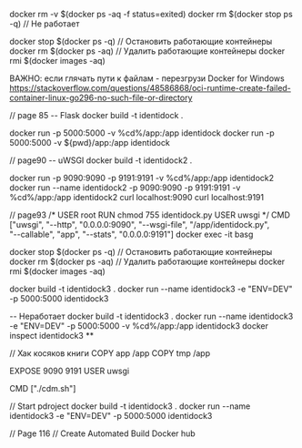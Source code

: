docker rm -v $(docker ps -aq -f status=exited)
docker rm $(docker stop ps -q)  // Не работает

docker stop $(docker ps -q) // Остановить работающие контейнеры
docker rm $(docker ps -aq)  // Удалить работающие контейнеры
docker rmi $(docker images -aq)

ВАЖНО: если глячать пути к файлам - перезгрузи Docker for Windows
https://stackoverflow.com/questions/48586868/oci-runtime-create-failed-container-linux-go296-no-such-file-or-directory

// page 85
-- Flask
docker build -t identidock .

docker run -p 5000:5000 -v %cd%/app:/app identidock
docker run -p 5000:5000 -v ${pwd}/app:/app identidock

// page90
-- uWSGI
docker build -t identidock2 .

docker run -p 9090:9090 -p 9191:9191 -v %cd%/app:/app identidock2
docker run --name identidock2 -p 9090:9090 -p 9191:9191 -v %cd%/app:/app identidock2
curl localhost:9090
curl localhost:9191

// page93
/*
USER root
RUN chmod 755 identidock.py
USER uwsgi
*/
CMD ["uwsgi", "--http", "0.0.0.0:9090", "--wsgi-file", "/app/identidock.py", \
 "--callable", "app", "--stats", "0.0.0.0:9191"]
docker exec -it basg


docker stop $(docker ps -q) // Остановить работающие контейнеры
docker rm $(docker ps -aq)  // Удалить работающие контейнеры
docker rmi $(docker images -aq)

docker build -t identidock3 .
docker run --name identidock3 -e "ENV=DEV" -p 5000:5000 identidock3

-- Неработает
docker build -t identidock3 .
docker run --name identidock3 -e "ENV=DEV" -p 5000:5000 -v %cd%/app:/app identidock3
docker inspect identidock3 **

// Хак косяков книги
COPY app /app
COPY tmp /app

EXPOSE 9090 9191
USER uwsgi

CMD ["./cdm.sh"]

// Start pdroject
docker build -t identidock3 .
docker run --name identidock3 -e "ENV=DEV" -p 5000:5000 identidock3

// Page 116
// Create Automated Build Docker hub



